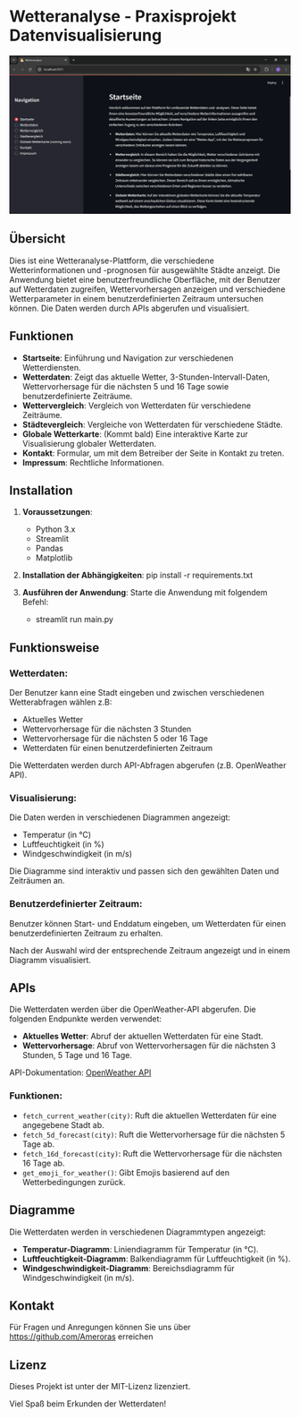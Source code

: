 
# Wetteranalyse - Praxisprojekt Datenvisualisierung


![Image not found (404)](src/images/Streamlit_README_Screenshot.png)


## Übersicht
Dies ist eine Wetteranalyse-Plattform, die verschiedene Wetterinformationen und -prognosen für ausgewählte Städte anzeigt.
Die Anwendung bietet eine benutzerfreundliche Oberfläche, mit der Benutzer auf Wetterdaten zugreifen, Wettervorhersagen
anzeigen und verschiedene Wetterparameter in einem benutzerdefinierten Zeitraum untersuchen können. Die Daten werden
durch APIs abgerufen und visualisiert.

## Funktionen
- **Startseite**: Einführung und Navigation zur verschiedenen Wetterdiensten.
- **Wetterdaten**: Zeigt das aktuelle Wetter, 3-Stunden-Intervall-Daten, Wettervorhersage für die nächsten 5 und 16 Tage
 sowie benutzerdefinierte Zeiträume.
- **Wettervergleich**: Vergleich von Wetterdaten für verschiedene Zeiträume.
- **Städtevergleich**: Vergleiche von Wetterdaten für verschiedene Städte.
- **Globale Wetterkarte**: (Kommt bald) Eine interaktive Karte zur Visualisierung globaler Wetterdaten.
- **Kontakt**: Formular, um mit dem Betreiber der Seite in Kontakt zu treten.
- **Impressum**: Rechtliche Informationen.

## Installation

1. **Voraussetzungen**:
   - Python 3.x
   - Streamlit
   - Pandas
   - Matplotlib

2. **Installation der Abhängigkeiten**:
   pip install -r requirements.txt
   

3. **Ausführen der Anwendung**:
   Starte die Anwendung mit folgendem Befehl:
   - streamlit run main.py
   

## Funktionsweise

### Wetterdaten:
Der Benutzer kann eine Stadt eingeben und zwischen verschiedenen Wetterabfragen wählen z.B:
- Aktuelles Wetter
- Wettervorhersage für die nächsten 3 Stunden
- Wettervorhersage für die nächsten 5 oder 16 Tage
- Wetterdaten für einen benutzerdefinierten Zeitraum

Die Wetterdaten werden durch API-Abfragen abgerufen (z.B. OpenWeather API).

### Visualisierung:
Die Daten werden in verschiedenen Diagrammen angezeigt:
- Temperatur (in °C)
- Luftfeuchtigkeit (in %)
- Windgeschwindigkeit (in m/s)

Die Diagramme sind interaktiv und passen sich den gewählten Daten und Zeiträumen an.

### Benutzerdefinierter Zeitraum:
Benutzer können Start- und Enddatum eingeben, um Wetterdaten für einen benutzerdefinierten Zeitraum zu erhalten.

Nach der Auswahl wird der entsprechende Zeitraum angezeigt und in einem Diagramm visualisiert.

## APIs

Die Wetterdaten werden über die OpenWeather-API abgerufen. Die folgenden Endpunkte werden verwendet:
- **Aktuelles Wetter**: Abruf der aktuellen Wetterdaten für eine Stadt.
- **Wettervorhersage**: Abruf von Wettervorhersagen für die nächsten 3 Stunden, 5 Tage und 16 Tage.

API-Dokumentation: [OpenWeather API](https://openweathermap.org/api)

### Funktionen:
- `fetch_current_weather(city)`: Ruft die aktuellen Wetterdaten für eine angegebene Stadt ab.
- `fetch_5d_forecast(city)`: Ruft die Wettervorhersage für die nächsten 5 Tage ab.
- `fetch_16d_forecast(city)`: Ruft die Wettervorhersage für die nächsten 16 Tage ab.
- `get_emoji_for_weather()`: Gibt Emojis basierend auf den Wetterbedingungen zurück.

## Diagramme
Die Wetterdaten werden in verschiedenen Diagrammtypen angezeigt:
- **Temperatur-Diagramm**: Liniendiagramm für Temperatur (in °C).
- **Luftfeuchtigkeit-Diagramm**: Balkendiagramm für Luftfeuchtigkeit (in %).
- **Windgeschwindigkeit-Diagramm**: Bereichsdiagramm für Windgeschwindigkeit (in m/s).

## Kontakt
Für Fragen und Anregungen können Sie uns über https://github.com/Ameroras erreichen 

## Lizenz
Dieses Projekt ist unter der MIT-Lizenz lizenziert.

Viel Spaß beim Erkunden der Wetterdaten!
